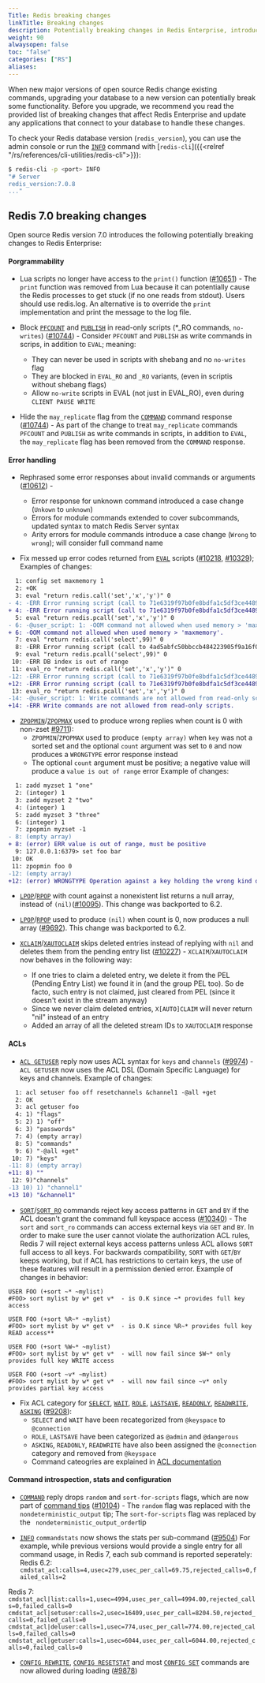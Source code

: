 ```yaml
---
Title: Redis breaking changes
linkTitle: Breaking changes
description: Potentially breaking changes in Redis Enterprise, introduced by new versions of open source Redis. 
weight: 90
alwaysopen: false
toc: "false"
categories: ["RS"]
aliases: 
---
```


When new major versions of open source Redis change existing commands, upgrading your database to a new version can potentially break some functionality. Before you upgrade, we recommend you read the provided list of breaking changes that affect Redis Enterprise and update any applications that connect to your database to handle these changes.

To check your Redis database version (`redis_version`), you can use the admin console or run the [`INFO`](https://redis.io/commands/info/) command with [`redis-cli`]({{<relref "/rs/references/cli-utilities/redis-cli">}}):

```sh
$ redis-cli -p <port> INFO
"# Server
redis_version:7.0.8
..."
```

## Redis 7.0 breaking changes

Open source Redis version 7.0 introduces the following potentially breaking changes to Redis Enterprise:

#### Porgrammability

-  Lua scripts no longer have access to the `print()` function ([#10651](https://github.com/redis/redis/pull/10651)) - The `print`  function was removed from Lua because it can potentially cause the Redis processes to get stuck (if no one reads from stdout). Users should use redis.log. An alternative is to override the  `print`  implementation and print the message to the log file.  

- Block [`PFCOUNT`](https://redis.io/commands/pfcount/) and [`PUBLISH`](https://redis.io/commands/publish/) in read-only scripts (*_RO commands,  `no-writes`) ([#10744](https://github.com/redis/redis/pull/10744)) - Consider `PFCOUNT` and `PUBLISH` as write commands in scrips, in addition to `EVAL`; meaning:
  - They can never be used in scripts with shebang and no `no-writes` flag
  - They are blocked in `EVAL_RO` and `_RO` variants, (even in scriptis without shebang flags)
  - Allow `no-write` scripts in EVAL (not just in EVAL_RO), even during `CLIENT PAUSE WRITE` 

- Hide the `may_replicate` flag from the [`COMMAND`](https://redis.io/commands/command/) command response  ([#10744](https://github.com/redis/redis/pull/10744)) - As part of the change to treat `may_replicate` commands `PFCOUNT` and `PUBLISH` as write commands in scripts, in addition to `EVAL`, the `may_replicate` flag has been removed from the `COMMAND` response.

#### Error handling

- Rephrased some error responses about invalid commands or arguments ([#10612](https://github.com/redis/redis/pull/10612)) - 
  - Error response for unknown command introduced a case change (`Unkown` to `unknown`)
  - Errors for module commands extended to cover subcommands, updated syntax to match Redis Server syntax
  - Arity errors for module commands introduce a case change (`Wrong` to `wrong`); will consider full command name

- Fix messed up error codes returned from [`EVAL`](https://redis.io/commands/eval/) scripts ([#10218](https://github.com/redis/redis/pull/10218), [#10329](https://github.com/redis/redis/pull/10329)); Examples of changes:
```diff
  1: config set maxmemory 1
  2: +OK
  3: eval "return redis.call('set','x','y')" 0
- 4: -ERR Error running script (call to 71e6319f97b0fe8bdfa1c5df3ce4489946dda479): @user_script:1: @user_script: 1: -OOM command not allowed when used memory > 'maxmemory'.
+ 4: -ERR Error running script (call to 71e6319f97b0fe8bdfa1c5df3ce4489946dda479): @user_script:1: OOM command not allowed when used memory > 'maxmemory'.
  5: eval "return redis.pcall('set','x','y')" 0
- 6: -@user_script: 1: -OOM command not allowed when used memory > 'maxmemory'.
+ 6: -OOM command not allowed when used memory > 'maxmemory'.
  7: eval "return redis.call('select',99)" 0
  8: -ERR Error running script (call to 4ad5abfc50bbccb484223905f9a16f09cd043ba8): @user_script:1: ERR DB index is out of range
  9: eval "return redis.pcall('select',99)" 0
 10: -ERR DB index is out of range
 11: eval_ro "return redis.call('set','x','y')" 0
-12: -ERR Error running script (call to 71e6319f97b0fe8bdfa1c5df3ce4489946dda479): @user_script:1: @user_script: 1: Write commands are not allowed from read-only scripts.
+12: -ERR Error running script (call to 71e6319f97b0fe8bdfa1c5df3ce4489946dda479): @user_script:1: ERR Write commands are not allowed from read-only scripts.
 13: eval_ro "return redis.pcall('set','x','y')" 0
-14: -@user_script: 1: Write commands are not allowed from read-only scripts.
+14: -ERR Write commands are not allowed from read-only scripts.
```
- [`ZPOPMIN`](https://redis.io/commands/zpopmin/)/[`ZPOPMAX`](https://redis.io/commands/zpopmax/) used to produce wrong replies when count is 0 with non-zset  [#9711](https://github.com/redis/redis/pull/9711)):
  -  `ZPOPMIN`/`ZPOPMAX` used to produce `(empty array)` when `key` was not a sorted set and the optional `count` argument was set to `0` and now produces a `WRONGTYPE` error response instead
  -  The optional `count` argument must be positive; a negative value will produce a `value is out of range` error
Example of changes:
```diff
  1: zadd myzset 1 "one"
  2: (integer) 1
  3: zadd myzset 2 "two"
  4: (integer) 1
  5: zadd myzset 3 "three"
  6: (integer) 1
  7: zpopmin myzset -1
- 8: (empty array)
+ 8: (error) ERR value is out of range, must be positive
  9: 127.0.0.1:6379> set foo bar
 10: OK
 11: zpopmin foo 0
-12: (empty array)
+12: (error) WRONGTYPE Operation against a key holding the wrong kind of value
```

- [`LPOP`](https://redis.io/commands/lpop/)/[`RPOP`](https://redis.io/commands/rpop/) with count against a nonexistent list returns a null array, instead of `(nil)`([#10095](https://github.com/redis/redis/pull/10095)). This change was backported to 6.2.

- [`LPOP`](https://redis.io/commands/lpop/)/[`RPOP`](https://redis.io/commands/rpop/) used to produce `(nil)` when count is 0, now produces a null array ([#9692](https://github.com/redis/redis/pull/9692)). This change was backported to 6.2.

- [`XCLAIM`](https://redis.io/commands/xclaim/)/[`XAUTOCLAIM`](https://redis.io/commands/xautoclaim/) skips deleted entries instead of replying with `nil` and deletes them from the pending entry list ([#10227](https://github.com/redis/redis/pull/10227)) - `XCLAIM`/`XAUTOCLAIM` now behaves in the following way:
  - If one tries to claim a deleted entry, we delete it from the PEL (Pending Entry List) we found it in (and the group PEL too). So de facto, such entry is not claimed, just cleared from PEL (since it doesn't exist in the stream anyway)
  - Since we never claim deleted entries, `X[AUTO]CLAIM` will never return "nil" instead of an entry
  - Added an array of all the deleted stream IDs to `XAUTOCLAIM` response 

####  ACLs

- [`ACL GETUSER`](https://redis.io/commands/acl-getuser/) reply now uses ACL syntax for `keys` and `channels` ([#9974](https://github.com/redis/redis/pull/9974)) - `ACL GETUSER` now uses the ACL DSL (Domain Specific Language) for keys and channels. 
Example of changes:
```diff
  1: acl setuser foo off resetchannels &channel1 -@all +get
  2: OK
  3: acl getuser foo
  4: 1) "flags"
  5: 2) 1) "off"
  6: 3) "passwords"
  7: 4) (empty array)
  8: 5) "commands"
  9: 6) "-@all +get"
 10: 7) "keys"
-11: 8) (empty array)
+11: 8) ""
 12: 9)"channels"
-13 10) 1) "channel1"
+13 10) "&channel1"
```

- [`SORT`](https://redis.io/commands/sort/)/[`SORT_RO`](https://redis.io/commands/sort_ro/) commands reject key access patterns in `GET` and `BY` if the ACL doesn't grant the command full keyspace access ([#10340](https://github.com/redis/redis/pull/10340)) - The `sort` and `sort_ro` commands can access external keys via `GET` and `BY`. In order to make sure the user cannot violate the authorization ACL rules, Redis 7 will reject external keys access patterns unless ACL allows `SORT` full access to all keys.
For backwards compatibility, `SORT` with `GET`/`BY` keeps working, but if ACL has restrictions to certain keys, the use of these features will result in a permission denied error.
Example of changes in behavior:
```
USER FOO (+sort ~* ~mylist) 
#FOO> sort mylist by w* get v*  - is O.K since ~* provides full key access

```

```
USER FOO (+sort %R~* ~mylist) 
#FOO> sort mylist by w* get v*  - is O.K since %R~* provides full key READ access**

```

```
USER FOO (+sort %W~* ~mylist)
#FOO> sort mylist by w* get v*  - will now fail since $W~* only provides full key WRITE access

```

```
USER FOO (+sort ~v* ~mylist)
#FOO> sort mylist by w* get v*  - will now fail since ~v* only provides partial key access
```

- Fix ACL category for [`SELECT`](https://redis.io/commands/select/), [`WAIT`](https://redis.io/commands/wait/), [`ROLE`](https://redis.io/commands/role/), [`LASTSAVE`](https://redis.io/commands/lastsave/), [`READONLY`](https://redis.io/commands/readonly/), [`READWRITE`](https://redis.io/commands/readwrite/), [`ASKING`](https://redis.io/commands/asking/) ([#9208](https://github.com/redis/redis/pull/9208)):
  - `SELECT` and `WAIT` have been recategorized from `@keyspace` to `@connection`  
  - `ROLE`, `LASTSAVE` have been categorized as  `@admin`  and  `@dangerous`
  -  `ASKING`, `READONLY`, `READWRITE` have also been assigned the  `@connection`  category and  removed from `@keyspace`
  - Command cateogries are explained in [ACL documentation](https://redis.io/docs/management/security/acl/#command-categories)

#### Command introspection, stats and configuration

- [`COMMAND`](https://redis.io/commands/command/) reply drops `random` and `sort-for-scripts` flags, which are now part of [command tips](https://redis.io/docs/reference/command-tips/) ([#10104](https://github.com/redis/redis/pull/10104)) - The `random` flag was replaced with the `nondeterministic_output` tip; The `sort-for-scripts` flag was replaced by the ` nondeterministic_output_order`tip

- [`INFO`](https://redis.io/commands/info/) `commandstats` now shows the stats per sub-command ([#9504](https://github.com/redis/redis/pull/9504))
For example, while previous versions would provide a single entry for all command usage, in Redis 7, each sub command is reported seperately:
 Redis 6.2: `cmdstat_acl:calls=4,usec=279,usec_per_call=69.75,rejected_calls=0,failed_calls=2`

 Redis 7:
 `cmdstat_acl|list:calls=1,usec=4994,usec_per_call=4994.00,rejected_calls=0,failed_calls=0
cmdstat_acl|setuser:calls=2,usec=16409,usec_per_call=8204.50,rejected_calls=0,failed_calls=0
cmdstat_acl|deluser:calls=1,usec=774,usec_per_call=774.00,rejected_calls=0,failed_calls=0
cmdstat_acl|getuser:calls=1,usec=6044,usec_per_call=6044.00,rejected_calls=0,failed_calls=0`

- [`CONFIG REWRITE`](https://redis.io/commands/config-rewrite/), [`CONFIG RESETSTAT`](https://redis.io/commands/config-resetstat/) and most [`CONFIG SET`](https://redis.io/commands/config-set/) commands are now allowed during loading ([#9878](https://github.com/redis/redis/pull/9878))
